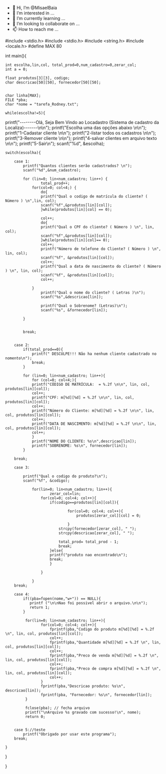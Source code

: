 - 👋 Hi, I’m @MisaelBaia
- 👀 I’m interested in ...
- 🌱 I’m currently learning ...
- 💞️ I’m looking to collaborate on ...
- 📫 How to reach me ...

<!---
MisaelBaia/MisaelBaia is a ✨ special ✨ repository because its `README.md` (this file) appears on your GitHub profile.
You can click the Preview link to take a look at your changes.
--->
#include <stdio.h>
#include <stdio.h>
#include <string.h>
#include <locale.h>
#define MAX 80

int main(){

    int escolha,lin,col, total_prod=0,num_cadastro=0,zerar_col;
    int a = 0;

    float produtos[3][3], codigo;
    char descricao[50][50], fornecedor[50][50];


    char linha[MAX];
    FILE *pba;
    char *nome = "tarefa_Rodney.txt";

    while(escolha!=5){
printf("--------Olá, Seja Bem Vindo ao Locadastro (Sistema de cadastro da Localiza)-------\n\n");
    printf("Escolha uma das opções abaixo \n\n");
    printf("1-Cadastar cliente \n\n");
    printf("2-listar todos os cadastros \n\n");
    printf("3-Remover cliente \n\n");
    printf("4-salvar clientes em arquivo texto \n\n");
    printf("5-Sair\n");
    scanf("%d", &escolha);

    switch(escolha){

        case 1:
            printf("Quantos clientes serão cadastrados? \n");
            scanf("%d",&num_cadastro);

            for (lin=0; lin<num_cadastro; lin++) {
                    total_prod++;
                for(col=0; col<4;) {
                    do{
                    printf("Qual o codigo de matrícula do cliente? ( Número ) \n",lin, col);
                    scanf("%f",&produtos[lin][col]);
                    }while(produtos[lin][col] == 0);

                    col++;
                    do{
                    printf("Qual o CPF do cliente? ( Número ) \n", lin, col);
                    scanf("%f",&produtos[lin][col]);
                    }while(produtos[lin][col]== 0);
                    col++;
                    printf("Número de telefone do Cliente? ( Número ) \n", lin, col);
                    scanf("%f", &produtos[lin][col]);
                    col++;
                    printf("Qual a data de nascimento do cliente? ( Número ) \n", lin, col);
                    scanf("%f", &produtos[lin][col]);
                    col++;

                }
                    printf("Qual o nome do cliente? ( Letras )\n");
                    scanf("%s",&descricao[lin]);

                    printf("Qual o Sobrenome? (Letras)\n");
                    scanf("%s", &fornecedor[lin]);

            }


            break;


        case 2:
            if(total_prod==0){
                printf(" DESCULPE!!! Não ha nenhum cliente cadastrado no nomento\n");
                break;
            }

            for (lin=0; lin<num_cadastro; lin++){
                for (col=0; col<4;){
                printf("CÓDIGO DE MATRÍCULA:  = %.2f \n\n", lin, col, produtos[lin][col]);
                col++;
                printf("CPF: m[%d][%d] = %.2f \n\n", lin, col, produtos[lin][col]);
                col++;
                printf("Número do Cliente: m[%d][%d] = %.2f \n\n", lin, col, produtos[lin][col]);
                col++;
                printf("DATA DE NASCIMENTO: m[%d][%d] = %.2f \n\n", lin, col, produtos[lin][col]);
                col++;
                }
                printf("NOME DO CLIENTE: %s\n",descricao[lin]);
                printf("SOBRENOME: %s\n", fornecedor[lin]);
            }

        break;

        case 3:

            printf("Qual o codigo do produto?\n");
            scanf("%f", &codigo);

                for(lin=0; lin<num_cadastro; lin++){
                        zerar_col=lin;
                    for(col=0; col<4; col++){
                        if(codigo==produtos[lin][col]){

                                for(col=0; col<4; col++){
                                    produtos[zerar_col][col] = 0;

                                }
                            strcpy(fornecedor[zerar_col], " ");
                            strcpy(descricao[zerar_col], " ");

                            total_prod= total_prod - 1;
                            break;
                        }else{
                        printf("produto nao encontrado\n");
                        break;
                        }

                    }

                }
        break;

        case 4:
            if((pba=fopen(nome,"w+")) == NULL){
               printf ("\n\nNao foi possivel abrir o arquivo.\n\n");
               return 1;
            }

             for(lin=0; lin<num_cadastro; lin++){
                    for(col=0; col<4; col++){
                        fprintf(pba,"Codigo do produto m[%d][%d] = %.2f \n", lin, col, produtos[lin][col]);
                        col++;
                        fprintf(pba,"Quantidade m[%d][%d] = %.2f \n", lin, col, produtos[lin][col]);
                        col++;
                        fprintf(pba,"Preco de venda m[%d][%d] = %.2f \n", lin, col, produtos[lin][col]);
                        col++;
                        fprintf(pba,"Preco de compra m[%d][%d] = %.2f \n", lin, col, produtos[lin][col]);
                        col++;
                    }
                    fprintf(pba,"Descricao produto: %s\n", descricao[lin]);
                    fprintf(pba, "Fornecedor: %s\n", fornecedor[lin]);
             }

             fclose(pba); // fecha arquivo
             printf("\nArquivo %s gravado com sucesso!\n", nome);
             return 0;


        case 5://teste
            printf("Obrigado por usar este programa");
        break;

    }

}

}


